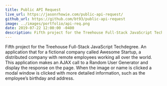 ```yaml
---
title: Public API Request
live_url: https://jasonrhowie.com/public-api-request/
github_url: https://github.com/bt93/public-api-request
image: ../images/portfolio/api-req.png
date: 2019-07-22 12:00:00 -0400
description: Fifth project for the Treehouse Full-Stack JavaScript Techdegree
---
```

Fifth project for the Treehouse Full-Stack JavaScript Techdegree. An application that for a fictional company called Awesome Startup, a distributed company with remote employees working all over the world. This application makes an AJAX call to a Random User Generator and display the response on the page. When the image or name is clicked a modal window is clicked with more detailed information, such as the employee’s birthday and address.